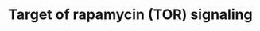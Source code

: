 ---
annotations:
- type: Pathway Ontology
  value: adenosine monophosphate-activated protein kinase (AMPK) signaling pathway
- type: Pathway Ontology
  value: insulin signaling pathway
- type: Pathway Ontology
  value: mTOR signaling pathway
authors:
- Mkutmon
- Mick Eikelhof
- L Dupuis
- Eweitz
description: 'TOR signaling is responsible for a cellular reaction towards nutrient
  and energy availability and hypoxia/stress. The mammalian Target Of Rapamycin (mTOR),
  a serine/threonine kinase, is the central regulator that consists in two different
  complexes: a rapamycin-sensitive complex (mTORC1) consisting of mTOR, Raptor and
  GbetaL that regulates mRNA translation, ribosome biogenesis and autophagy and a
  second rapamycin-insensitive complex (mTORC2) consisting of mTOR, Rictor GbetaL,
  Sin1 and Protor 1/2 that regulates survival and a cytoskeletal response. TOR signaling
  is highly integrated in other signaling pathways that respond to external conditions,
  such as the insulin-signaling cascade and AMPK signaling.'
last-edited: 2021-05-14
organisms:
- Bos taurus
redirect_from:
- /index.php/Pathway:WP3256
- /instance/WP3256
schema-jsonld:
- '@context': https://schema.org/
  '@id': https://wikipathways.github.io/pathways/WP3256.html
  '@type': Dataset
  creator:
    '@type': Organization
    name: WikiPathways
  description: 'TOR signaling is responsible for a cellular reaction towards nutrient
    and energy availability and hypoxia/stress. The mammalian Target Of Rapamycin
    (mTOR), a serine/threonine kinase, is the central regulator that consists in two
    different complexes: a rapamycin-sensitive complex (mTORC1) consisting of mTOR,
    Raptor and GbetaL that regulates mRNA translation, ribosome biogenesis and autophagy
    and a second rapamycin-insensitive complex (mTORC2) consisting of mTOR, Rictor
    GbetaL, Sin1 and Protor 1/2 that regulates survival and a cytoskeletal response.
    TOR signaling is highly integrated in other signaling pathways that respond to
    external conditions, such as the insulin-signaling cascade and AMPK signaling.'
  keywords:
  - RPS6KB1
  - MLST8
  - Amino acids
  - RRAGA
  - EIF4EBP1
  - RPTOR
  - TSC1
  - RRAGD
  - PRR5
  - Ribosome biogenesis
  - RHEB
  - RAC1
  - Autophagy
  - MTOR
  - ULK1
  - CDC42
  - TSC2
  - RICTOR
  - PRKAG1
  - PRKAA1
  - RRAGB
  - MAPKAP1
  - ULK2
  - FKBP1A
  - PRKAG2
  - PRKCA
  - PRKAB1
  - Actin Organization
  - PRKAA2
  - Rapamycin
  - Insulin signaling
  - DDIT4
  - RRAGC
  - DDIT4L
  - Cytoskeletal dynamics
  - PRKAB2
  - AKT1S1
  - AKT1
  - PRKAG3
  - PRR5L
  - ULK3
  - mRNA translation
  license: CC0
  name: Target of rapamycin (TOR) signaling
seo: CreativeWork
title: Target of rapamycin (TOR) signaling
wpid: WP3256
---